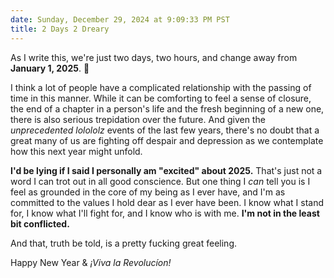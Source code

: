 ```yaml
---
date: Sunday, December 29, 2024 at 9:09:33 PM PST
title: 2 Days 2 Dreary
---
```


As I write this, we're just two days, two hours, and change away from **January 1, 2025**. 🫨

I think a lot of people have a complicated relationship with the passing of time in this manner. While it can be comforting to feel a sense of closure, the end of a chapter in a person's life and the fresh beginning of a new one, there is also serious trepidation over the future. And given the _unprecedented lolololz_ events of the last few years, there's no doubt that a great many of us are fighting off despair and depression as we contemplate how this next year might unfold.

**I'd be lying if I said I personally am "excited" about 2025.** That's just not a word I can trot out in all good conscience. But one thing I _can_ tell you is I feel as grounded in the core of my being as I ever have, and I'm as committed to the values I hold dear as I ever have been. I know what I stand for, I know what I'll fight for, and I know who is with me. **I'm not in the least bit conflicted.**

And that, truth be told, is a pretty fucking great feeling.

Happy New Year & _¡Viva la Revolucíon!_